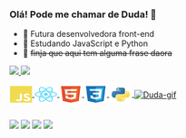### Olá! Pode me chamar de Duda! 👋

- 🔭 Futura desenvolvedora front-end
- 🌱 Estudando JavaScript e Python
- 💬 <s>finja que aqui tem alguma frase daora</s>

<div>
  <a href="https://github.com/eduarda-emilli">
  <img height="199em" src="https://github-readme-stats.vercel.app/api?username=eduarda-emilli&show_icons=true&theme=radical"/>
  <img height="199em" src="https://github-readme-stats.vercel.app/api/top-langs/?username=eduarda-emilli&layout=compact&langs_count=16&theme=radical"/>
</div>
  
  <div style="display: inline_block"><br>
  <img align="center" alt="Duda-Js" height="30" width="40" src="https://raw.githubusercontent.com/devicons/devicon/master/icons/javascript/javascript-plain.svg">
  <img align="center" alt="Duda-React" height="30" width="40" src="https://raw.githubusercontent.com/devicons/devicon/master/icons/react/react-original.svg">
  <img align="center" alt="Duda-HTML" height="30" width="40" src="https://raw.githubusercontent.com/devicons/devicon/master/icons/html5/html5-original.svg">
  <img align="center" alt="Duda-CSS" height="30" width="40" src="https://raw.githubusercontent.com/devicons/devicon/master/icons/css3/css3-original.svg">
  <img align="center" alt="Duda-Python" height="30" width="40" src="https://raw.githubusercontent.com/devicons/devicon/master/icons/python/python-original.svg">
  <img align="center" alt="Duda-gif" height="50"  src="https://cdn.discordapp.com/attachments/1086685021286441081/1108546897691562014/baby-yoda.gif">
</div>
  
  ##
 
<div>
  <a href="https://instagram.com/rafaballerini" target="_blank"><img src="https://img.shields.io/badge/-Instagram-%23E4405F?style=for-the-badge&logo=instagram&logoColor=white" target="_blank"></a>
  <a href="https://discord.gg/wagxzStdcR" target="_blank"><img src="https://img.shields.io/badge/Discord-7289DA?style=for-the-badge&logo=discord&logoColor=white" target="_blank"></a> 
  <a href = "mailto:informatciaeduarda@gmail.com"><img src="https://img.shields.io/badge/-Gmail-%23333?style=for-the-badge&logo=gmail&logoColor=white" target="_blank"></a>
  <a href="https://www.linkedin.com/in/rafaella-ballerini-45875016a" target="_blank"><img src="https://img.shields.io/badge/-LinkedIn-%230077B5?style=for-the-badge&logo=linkedin&logoColor=white" target="_blank"></a> 
</div>
    

